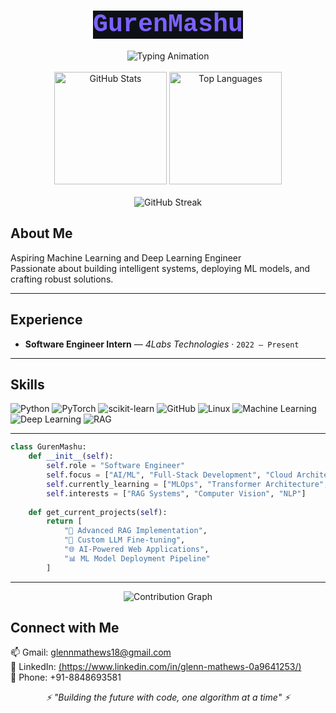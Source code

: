 <div align="center">
  <h1><code style="font-family: 'Courier New', 'Monaco', 'Menlo', 'Consolas', monospace; font-size: 2.5rem; color: #7B61FF; background-color: #0d1117;">GurenMashu</code></h1>
</div>
<div align="center">
  <img src="https://readme-typing-svg.herokuapp.com?font=JetBrains+Mono&weight=700&size=28&duration=2500&pause=800&color=7B61FF&background=00000000&center=true&vCenter=true&multiline=true&width=800&height=120&lines=Aspiring+Machine+Learning+Engineer;Deep+Learning+Enthusiast" alt="Typing Animation"/>
</div>
<br>
<div align="center">
  <img src="https://github-readme-stats.vercel.app/api?username=GurenMashu&show_icons=true&theme=tokyonight&hide_border=true&bg_color=0d1117&title_color=7b61ff&icon_color=7b61ff&text_color=c9d1d9&ring_color=7b61ff" alt="GitHub Stats" height="180"/>
  <img src="https://github-readme-stats.vercel.app/api/top-langs/?username=GurenMashu&layout=compact&theme=tokyonight&hide_border=true&bg_color=0d1117&title_color=7b61ff&text_color=c9d1d9" alt="Top Languages" height="180"/>
</div>
<br>
<div align="center">
  <img src="https://github-readme-streak-stats.herokuapp.com?user=GurenMashu&theme=tokyonight&hide_border=true&background=0D1117&ring=7B61FF&fire=7B61FF&currStreakLabel=C9D1D9&sideLabels=C9D1D9&currStreakNum=7B61FF&sideNums=7B61FF&dates=8B949E" alt="GitHub Streak"/>
</div>

## About Me
Aspiring Machine Learning and Deep Learning Engineer  
Passionate about building intelligent systems, deploying ML models, and crafting robust solutions.

---

## Experience
- **Software Engineer Intern** — *4Labs Technologies* · `2022 – Present`   

---

## Skills
<p align="center">
  
![Python](https://img.shields.io/badge/Python-3776AB?style=for-the-badge&logo=python&logoColor=white)
![PyTorch](https://img.shields.io/badge/PyTorch-EE4C2C?style=for-the-badge&logo=pytorch&logoColor=white)
![scikit-learn](https://img.shields.io/badge/scikit--learn-F7931E?style=for-the-badge&logo=scikit-learn&logoColor=white)
![GitHub](https://img.shields.io/badge/GitHub-181717?style=for-the-badge&logo=github&logoColor=white)
![Linux](https://img.shields.io/badge/Linux-FCC624?style=for-the-badge&logo=linux&logoColor=black)
![Machine Learning](https://img.shields.io/badge/Machine%20Learning-102230?style=for-the-badge&logo=apachespark&logoColor=white)
![Deep Learning](https://img.shields.io/badge/Deep%20Learning-0A192F?style=for-the-badge&logo=tensorflow&logoColor=white)
![RAG](https://img.shields.io/badge/RAG-5A2E82?style=for-the-badge&logo=OpenAI&logoColor=white)

</p>

---

```python 
class GurenMashu:
    def __init__(self):
        self.role = "Software Engineer"
        self.focus = ["AI/ML", "Full-Stack Development", "Cloud Architecture"]
        self.currently_learning = ["MLOps", "Transformer Architecture", "Kubernetes"]
        self.interests = ["RAG Systems", "Computer Vision", "NLP"]
        
    def get_current_projects(self):
        return [
            "🔬 Advanced RAG Implementation",
            "🤖 Custom LLM Fine-tuning",
            "🌐 AI-Powered Web Applications",
            "📊 ML Model Deployment Pipeline"
        ]
```
---

<div align="center">
  <img src="https://github-readme-activity-graph.vercel.app/graph?username=GurenMashu&theme=tokyo-night&bg_color=0d1117&color=7b61ff&line=7b61ff&point=ffffff&area=true&hide_border=true" alt="Contribution Graph"/>
</div>

## Connect with Me
<p align="left">
  📫 Gmail: <a href="mailto:your.email@gmail.com">glennmathews18@gmail.com</a><br>
  🔗 LinkedIn: <a href="https://www.linkedin.com/in/your-linkedin/">(https://www.linkedin.com/in/glenn-mathews-0a9641253/)</a><br>
  📱 Phone: +91-8848693581
</p>

<div align="center">
  <i>⚡ "Building the future with code, one algorithm at a time" ⚡</i>
</div>
